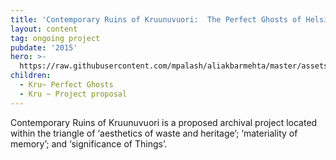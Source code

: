 ```yaml
---
title: 'Contemporary Ruins of Kruunuvuori:  The Perfect Ghosts of Helsinki'
layout: content
tag: ongoing project
pubdate: '2015'
hero: >-
  https://raw.githubusercontent.com/mpalash/aliakbarmehta/master/assets/img/symbiosis-image.jpg
children:
  - Kru~ Perfect Ghosts
  - Kru ~ Project proposal
---
```

Contemporary Ruins of Kruunuvuori is a proposed archival project located within the triangle of ‘aesthetics of waste and heritage’; ‘materiality of memory’; and ‘significance of Things’.
